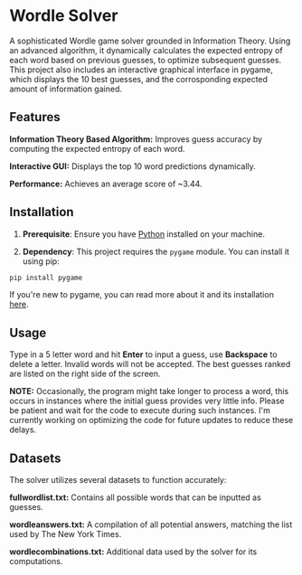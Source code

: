 # Wordle Solver

A sophisticated Wordle game solver grounded in Information Theory. Using an advanced algorithm, it dynamically calculates the expected entropy of each word based on previous guesses, to optimize subsequent guesses. This project also includes an interactive graphical interface in pygame, which displays the 10 best guesses, and the corrosponding expected amount of information gained.

## Features

**Information Theory Based Algorithm:** Improves guess accuracy by computing the expected entropy of each word.

**Interactive GUI:** Displays the top 10 word predictions dynamically.

**Performance:** Achieves an average score of ~3.44.

## Installation

1. **Prerequisite**: Ensure you have [Python](https://www.python.org/downloads/) installed on your machine.

2. **Dependency**: This project requires the `pygame` module. You can install it using pip:

```bash
pip install pygame
```

If you're new to pygame, you can read more about it and its installation [here](https://www.pygame.org/wiki/GettingStarted).

## Usage

Type in a 5 letter word and hit **Enter** to input a guess, use **Backspace** to delete a letter. Invalid words will not be accepted. The best guesses ranked are listed on the right side of the screen.

**NOTE:** Occasionally, the program might take longer to process a word, this occurs in instances where the initial guess provides very little info. Please be patient and wait for the code to execute during such instances. I'm currently working on optimizing the code for future updates to reduce these delays.

## Datasets
The solver utilizes several datasets to function accurately:

**fullwordlist.txt:** Contains all possible words that can be inputted as guesses.

**wordleanswers.txt:** A compilation of all potential answers, matching the list used by The New York Times.

**wordlecombinations.txt:** Additional data used by the solver for its computations.
